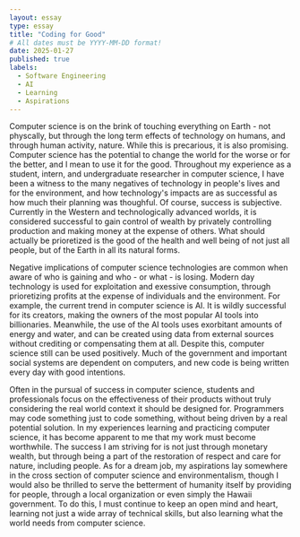 ```yaml
---
layout: essay
type: essay
title: "Coding for Good"
# All dates must be YYYY-MM-DD format!
date: 2025-01-27
published: true
labels:
  - Software Engineering
  - AI
  - Learning
  - Aspirations
---
```


Computer science is on the brink of touching everything on Earth - not physcally, but through the long term effects of technology on humans, and through human activity, nature. While this is precarious, it is also promising. Computer science has the potential to change the world for the worse or for the better, and I mean to use it for the good. Throughout my experience as a student, intern, and undergraduate researcher in computer science, I have been a witness to the many negatives of technology in people's lives and for the environment, and how technology's impacts are as successful as how much their planning was thoughful. Of course, success is subjective. Currently in the Western and technologically advanced worlds, it is considered successful to gain control of wealth by privately controlling production and making money at the expense of others. What should actually be prioretized is the good of the health and well being of not just all people, but of the Earth in all its natural forms. 

Negative implications of computer science technologies are common when aware of who is gaining and who - or what - is losing. Modern day technology is used for exploitation and exessive consumption, through prioretizing profits at the expense of individuals and the environment. For example, the current trend in computer science is AI. It is wildly successful for its creators, making the owners of the most popular AI tools into billionaries. Meanwhile, the use of the AI tools uses exorbitant amounts of energy and water, and can be created using data from external sources without crediting or compensating them at all. Despite this, computer science still can be used positively. Much of the government and important social systems are dependent on computers, and new code is being written every day with good intentions. 

Often in the pursual of success in computer science, students and professionals focus on the effectiveness of their products without truly considering the real world context it should be designed for. Programmers may code something just to code something, without being driven by a real potential solution. In my experiences learning and practicing computer science, it has become apparent to me that my work must become worthwhile. The success I am striving for is not just through monetary wealth, but through being a part of the restoration of respect and care for nature, including people. As for a dream job, my aspirations lay somewhere in the cross section of computer science and environmentalism, though I would also be thrilled to serve the betterment of humanity itself by providing for people, through a local organization or even simply the Hawaii government. To do this, I must continue to keep an open mind and heart, learning not just a wide array of technical skills, but also learning what the world needs from computer science. 

